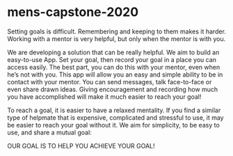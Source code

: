 # mens-capstone-2020
Setting goals is difficult. Remembering and keeping to them makes it harder. Working with a mentor is very helpful, but only when the 
mentor is with you.

We are developing a solution that can be really helpful. We aim to build an easy-to-use App. Set your goal, then record your goal in a 
place you can access easily. The best part, you can do this with your mentor, even when he’s not with you. This app will allow you an 
easy and simple ability to be in contact with your mentor. You can send messages, talk face-to-face or even share drawn ideas. Giving 
encouragement and recording how much you have accomplished will make it much easier to reach your goal!

To reach a goal, it is easier to have a relaxed mentality. If you find a similar type of helpmate that is expensive, complicated and 
stressful to use, it may be easier to reach your goal without it. We aim for simplicity, to be easy to use, and share a mutual goal:

OUR GOAL IS TO HELP YOU ACHIEVE YOUR GOAL!
